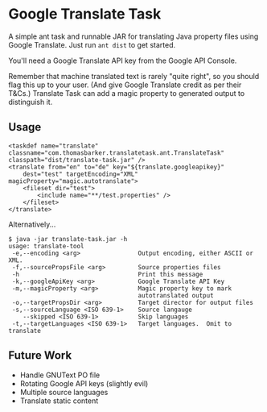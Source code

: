 Google Translate Task
======================

A simple ant task and runnable JAR for translating Java property files using Google Translate.  Just run `ant dist` to get started.

You'll need a Google Translate API key from the Google API Console.

Remember that machine translated text is rarely "quite right", so you should flag this up to your user.  (And give Google Translate credit as per their T&Cs.)  Translate Task can add a magic property to generated output to distinguish it.


Usage
------

    <taskdef name="translate" classname="com.thomasbarker.translatetask.ant.TranslateTask" classpath="dist/translate-task.jar" />
    <translate from="en" to="de" key="${translate.googleapikey}"
        dest="test" targetEncoding="XML" magicProperty="magic.autotranslate">
        <fileset dir="test">
            <include name="**/test.properties" />
        </fileset>
    </translate>


Alternatively...

    $ java -jar translate-task.jar -h
    usage: translate-tool
     -e,--encoding <arg>                Output encoding, either ASCII or XML.
     -f,--sourcePropsFile <arg>         Source properties files
     -h                                 Print this message
     -k,--googleApiKey <arg>            Google Translate API Key
     -m,--magicProperty <arg>           Magic property key to mark
                                        autotranslated output
     -o,--targetPropsDir <arg>          Target director for output files
     -s,--sourceLanguage <ISO 639-1>    Source langauge
        --skipped <ISO 639-1>           Skip languages
     -t,--targetLanguages <ISO 639-1>   Target languages.  Omit to translate


Future Work
-----------

+ Handle GNUText PO file
+ Rotating Google API keys (slightly evil)
+ Multiple source languages
+ Translate static content

